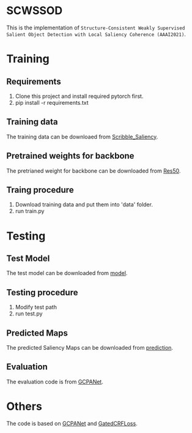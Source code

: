 # SCWSSOD
This is the implementation of `Structure-Consistent Weakly Supervised Salient Object Detection with Local Saliency Coherence (AAAI2021)`.
# Training
## Requirements
1. Clone this project and install required pytorch first.
2. pip install -r requirements.txt
## Training data
The training data can be downloaed from [Scribble_Saliency](https://github.com/JingZhang617/Scribble_Saliency).
## Pretrained weights for backbone
The pretrianed weight for backbone can be downloaded from [Res50](https://drive.google.com/file/d/1arzcXccUPW1QpvBrAaaBv1CapviBQAJL/view?usp=sharing).
## Traing procedure
1. Download training data and put them into 'data' folder.
2. run train.py
# Testing
## Test Model
The test model can be downloaded from [model](https://drive.google.com/file/d/1X8Y7NcnzRY8we2tgDS6KRVOde5ij7yWE/view?usp=sharing).
## Testing procedure
1. Modify test path
2. run test.py
## Predicted Maps
The predicted Saliency Maps can be downloaded from [prediction](https://drive.google.com/file/d/1a_Hrl0YhMNdNsskKLrZ7JJhZwJtxwyqs/view?usp=sharing).
## Evaluation
The evaluation code is from [GCPANet](https://github.com/JosephChenHub/GCPANet).
# Others
The code is based on [GCPANet](https://github.com/JosephChenHub/GCPANet) and [GatedCRFLoss](https://github.com/LEONOB2014/GatedCRFLoss).
